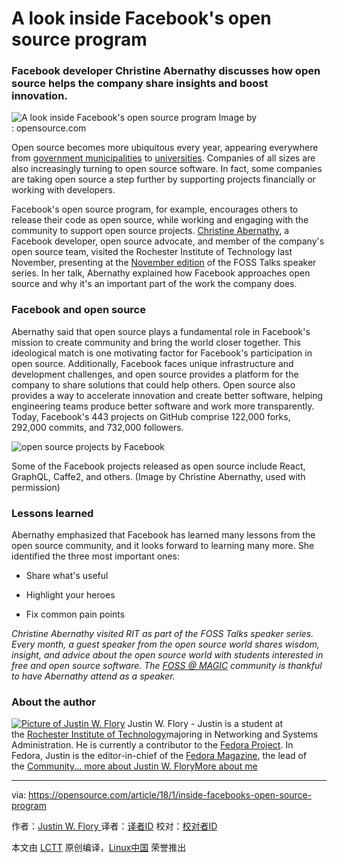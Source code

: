 A look inside Facebook's open source program
============================================================

### Facebook developer Christine Abernathy discusses how open source helps the company share insights and boost innovation.

![A look inside Facebook's open source program](https://opensource.com/sites/default/files/styles/image-full-size/public/lead-images/LAW-Internet_construction_9401467_520x292_0512_dc.png?itok=RPkPPtDe "A look inside Facebook's open source program")
Image by : opensource.com


Open source becomes more ubiquitous every year, appearing everywhere from [government municipalities][11] to [universities][12]. Companies of all sizes are also increasingly turning to open source software. In fact, some companies are taking open source a step further by supporting projects financially or working with developers.

Facebook's open source program, for example, encourages others to release their code as open source, while working and engaging with the community to support open source projects. [Christine Abernathy][13], a Facebook developer, open source advocate, and member of the company's open source team, visited the Rochester Institute of Technology last November, presenting at the [November edition][14] of the FOSS Talks speaker series. In her talk, Abernathy explained how Facebook approaches open source and why it's an important part of the work the company does.

### Facebook and open source

Abernathy said that open source plays a fundamental role in Facebook's mission to create community and bring the world closer together. This ideological match is one motivating factor for Facebook's participation in open source. Additionally, Facebook faces unique infrastructure and development challenges, and open source provides a platform for the company to share solutions that could help others. Open source also provides a way to accelerate innovation and create better software, helping engineering teams produce better software and work more transparently. Today, Facebook's 443 projects on GitHub comprise 122,000 forks, 292,000 commits, and 732,000 followers.



![open source projects by Facebook](https://opensource.com/sites/default/files/images/life-uploads/blog-article-facebook-open-source-projects.png "open source projects by Facebood")

Some of the Facebook projects released as open source include React, GraphQL, Caffe2, and others. (Image by Christine Abernathy, used with permission)

### Lessons learned

Abernathy emphasized that Facebook has learned many lessons from the open source community, and it looks forward to learning many more. She identified the three most important ones:

*   Share what's useful

*   Highlight your heroes

*   Fix common pain points

 _Christine Abernathy visited RIT as part of the FOSS Talks speaker series. Every month, a guest speaker from the open source world shares wisdom, insight, and advice about the open source world with students interested in free and open source software. The [FOSS @ MAGIC][3] community is thankful to have Abernathy attend as a speaker._ 

### About the author

 [![Picture of Justin W. Flory](https://opensource.com/sites/default/files/styles/profile_pictures/public/pictures/october_2017_cropped_0.jpg?itok=gV-RgINC)][15] Justin W. Flory - Justin is a student at the [Rochester Institute of Technology][4]majoring in Networking and Systems Administration. He is currently a contributor to the [Fedora Project][5]. In Fedora, Justin is the editor-in-chief of the [Fedora Magazine][6], the lead of the [Community... ][7][more about Justin W. Flory][8][More about me][9]

--------------------------------------------------------------------------------

via: https://opensource.com/article/18/1/inside-facebooks-open-source-program

作者：[Justin W. Flory ][a]
译者：[译者ID](https://github.com/译者ID)
校对：[校对者ID](https://github.com/校对者ID)

本文由 [LCTT](https://github.com/LCTT/TranslateProject) 原创编译，[Linux中国](https://linux.cn/) 荣誉推出

[a]:https://opensource.com/users/jflory
[1]:https://opensource.com/file/383786
[2]:https://opensource.com/article/18/1/inside-facebooks-open-source-program?rate=H9_bfSwXiJfi2tvOLiDxC_tbC2xkEOYtCl-CiTq49SA
[3]:http://foss.rit.edu/
[4]:https://www.rit.edu/
[5]:https://fedoraproject.org/wiki/Overview
[6]:https://fedoramagazine.org/
[7]:https://fedoraproject.org/wiki/CommOps
[8]:https://opensource.com/users/jflory
[9]:https://opensource.com/users/jflory
[10]:https://opensource.com/user/74361/feed
[11]:https://opensource.com/article/17/8/tirana-government-chooses-open-source
[12]:https://opensource.com/article/16/12/2016-election-night-hackathon
[13]:https://twitter.com/abernathyca
[14]:https://www.eventbrite.com/e/fossmagic-talks-open-source-facebook-with-christine-abernathy-tickets-38955037566#
[15]:https://opensource.com/users/jflory
[16]:https://opensource.com/users/jflory
[17]:https://opensource.com/users/jflory
[18]:https://opensource.com/article/18/1/inside-facebooks-open-source-program#comments